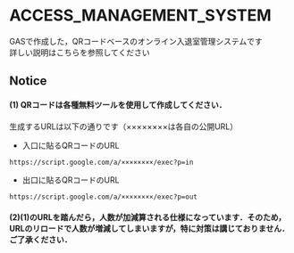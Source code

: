 # ACCESS_MANAGEMENT_SYSTEM
GASで作成した，QRコードベースのオンライン入退室管理システムです
<br>詳しい説明はこちらを参照してください

## Notice
#### (1) QRコードは各種無料ツールを使用して作成してください．

  生成するURLは以下の通りです（××××××××は各自の公開URL）
  
   * 入口に貼るQRコードのURL
  ```
  https://script.google.com/a/××××××××/exec?p=in
  ```
   * 出口に貼るQRコードのURL
  ```
  https://script.google.com/a/××××××××/exec?p=out
  ```

#### (2)(1)のURLを踏んだら，人数が加減算される仕様になっています．そのため，URLのリロードで人数が増減してしまいますが，特に対策は講じておりません．ご了承ください．

